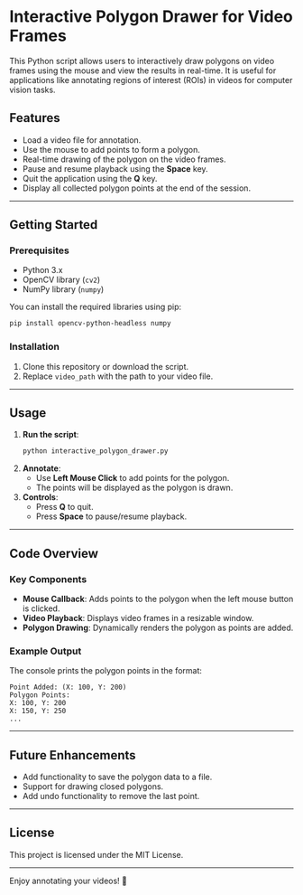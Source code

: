 # Interactive Polygon Drawer for Video Frames

This Python script allows users to interactively draw polygons on video frames using the mouse and view the results in real-time. It is useful for applications like annotating regions of interest (ROIs) in videos for computer vision tasks.

## Features
- Load a video file for annotation.
- Use the mouse to add points to form a polygon.
- Real-time drawing of the polygon on the video frames.
- Pause and resume playback using the **Space** key.
- Quit the application using the **Q** key.
- Display all collected polygon points at the end of the session.

---

## Getting Started

### Prerequisites
- Python 3.x
- OpenCV library (`cv2`)
- NumPy library (`numpy`)

You can install the required libraries using pip:
```bash
pip install opencv-python-headless numpy
```

### Installation
1. Clone this repository or download the script.
2. Replace `video_path` with the path to your video file.

---

## Usage

1. **Run the script**:
   ```bash
   python interactive_polygon_drawer.py
   ```
2. **Annotate**:
   - Use **Left Mouse Click** to add points for the polygon.
   - The points will be displayed as the polygon is drawn.
3. **Controls**:
   - Press **Q** to quit.
   - Press **Space** to pause/resume playback.

---

## Code Overview

### Key Components
- **Mouse Callback**: Adds points to the polygon when the left mouse button is clicked.
- **Video Playback**: Displays video frames in a resizable window.
- **Polygon Drawing**: Dynamically renders the polygon as points are added.

### Example Output
The console prints the polygon points in the format:
```
Point Added: (X: 100, Y: 200)
Polygon Points:
X: 100, Y: 200
X: 150, Y: 250
...
```

---

## Future Enhancements
- Add functionality to save the polygon data to a file.
- Support for drawing closed polygons.
- Add undo functionality to remove the last point.

---

## License
This project is licensed under the MIT License.

---

Enjoy annotating your videos! 🎥
